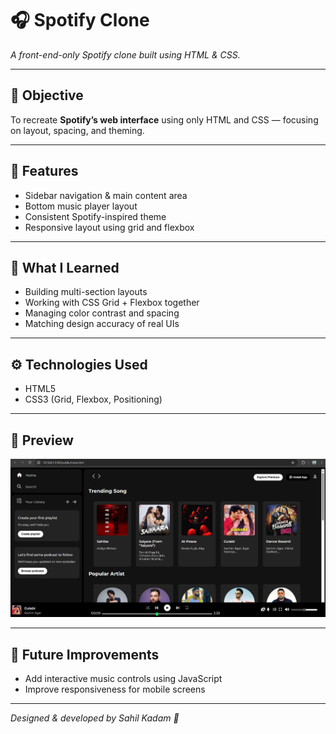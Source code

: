 
# 🎧 Spotify Clone  
*A front-end-only Spotify clone built using HTML & CSS.*

---

## 🎯 Objective
To recreate **Spotify’s web interface** using only HTML and CSS — focusing on layout, spacing, and theming.

---

## 🧩 Features
- Sidebar navigation & main content area  
- Bottom music player layout  
- Consistent Spotify-inspired theme  
- Responsive layout using grid and flexbox  

---

## 🧠 What I Learned
- Building multi-section layouts  
- Working with CSS Grid + Flexbox together  
- Managing color contrast and spacing  
- Matching design accuracy of real UIs  

---

## ⚙️ Technologies Used
- HTML5  
- CSS3 (Grid, Flexbox, Positioning)

---

## 📸 Preview
![Spotify Clone Preview](./assests/homepage.png)

---

## 🏁 Future Improvements
- Add interactive music controls using JavaScript  
- Improve responsiveness for mobile screens  

---

*Designed & developed by Sahil Kadam 🎵*
